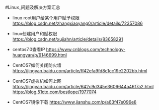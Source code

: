 #Linux_问题及解决方案汇总

* linux root用户给某个用户赋予权限
https://blog.csdn.net/zhangxiaoyang0/article/details/72357086
* linux创建用户和赋权限
https://blog.csdn.net/xujiahn/article/details/83658291

* centos7.0查看IP
https://www.cnblogs.com/technology-huangyan/p/9146699.html
* CentOS7如何关闭防火墙
https://jingyan.baidu.com/article/ff42efa9fd8c1cc19e2202bb.html
* CentOS7虚拟机如何上网
https://jingyan.baidu.com/article/642c9d345e3606644a46f7a2.html
https://blog.51cto.com/bestlope/1977074
* CentOS7镜像下载
https://www.jianshu.com/p/a63f47e096e8